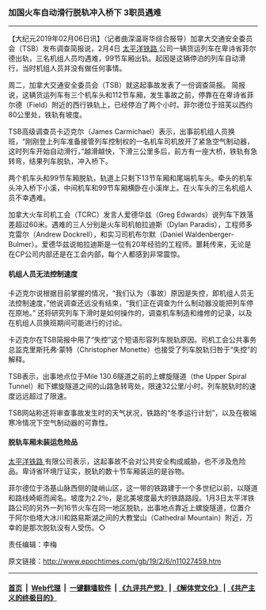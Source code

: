 ### 加国火车自动滑行脱轨冲入桥下 3职员遇难
------------------------

<p>
 【大纪元2019年02月06日讯】（记者曲深温哥华综合报导）加拿大交通安全委员会（TSB）发布调查简报说，2月4日
 <a href="http://www.epochtimes.com/gb/tag/%E5%A4%AA%E5%B9%B3%E6%B4%8B%E9%93%81%E8%B7%AF.html">
  太平洋铁路
 </a>
 公司一辆货运列车在卑诗省菲尔德出轨，三名机组人员均遇难，99节车厢出轨。起因是这辆停泊的列车自动滑行，当时机组人员并没有做任何事情。
</p>
<p>
 周二，加拿大交通安全委员会（TSB）就这起事故发表了一份调查简报。 简报说，这辆货运列车有三个机车头和112节车厢，发生事故之前，停靠在在卑诗省菲尔德（Field）附近的西行铁轨上，已经停泊了两个小时。菲尔德位于班芙以西约80公里处，铁轨有坡度。
</p>
<p>
 TSB高级调查员卡迈克尔（James Carmichael）表示，出事前机组人员换班，“刚刚登上列车准备接管列车控制权的一名机车司机放开了紧急空气制动器，这时列车开始自动滑行，”越滑越快，下滑三公里多后，前方有一座大桥，铁轨有急转弯，结果列车脱轨，冲入桥下。
</p>
<p>
 两个机车头和99节车厢脱轨，轨道上只剩下13节车厢和尾端机车头。牵头的机车头冲入桥下小溪，中间机车和99节车厢横卧在小溪岸上。在火车头的三名机组人员不幸遇难。
</p>
<p>
 加拿大火车司机工会（TCRC）发言人爱德华兹（Greg Edwards）说列车下跌落差超过60米。遇难的三人分别是火车司机帕拉迪斯（Dylan Paradis），工程师多克雷尔（Andrew Dockrell），和实习司机布尔默（Daniel Waldenberger-Bulmer）。爱德华兹说帕拉迪斯是一位有20年经验的工程师。噩耗传来，无论是在CP公司内部还是在工会内部，每个人都感到非常震惊。
</p>
<h4>
 机组人员无法控制速度
</h4>
<p>
 卡迈克尔说根据目前掌握的情况，“我们认为（事故）原因是失控，即机组人员无法控制速度，”他说调查还远没有结束，“我们正在调查为什么制动器没能把列车停在原地。” 还将研究列车下滑时是如何操作的，调查机车制造和维修的记录，以及在机组人员换班期间可能进行的讨论。
</p>
<p>
 卡迈克尔在TSB简报中用了“失控”这个短语形容列车脱轨原因。司机工会公共事务总监克里斯托弗‧蒙特（Christopher Monette）也接受了列车脱轨归咎于“失控”的解释。
</p>
<p>
 TSB表示，出事地点位于Mile 130.6隧道之前的上螺旋隧道（the Upper Spiral Tunnel）和下螺旋隧道之间的山路急转弯处，限速32公里/小时。列车脱轨时的速度远远超过了限速。
</p>
<p>
 TSB网站称还将审查事故发生时的天气状况，铁路的“冬季运行计划”，以及在极端寒冷情况下空气制动器的可靠性。
</p>
<h4>
 脱轨车厢未装运危险品
</h4>
<p>
 <a href="http://www.epochtimes.com/gb/tag/%E5%A4%AA%E5%B9%B3%E6%B4%8B%E9%93%81%E8%B7%AF.html">
  太平洋铁路
 </a>
 有限公司表示，这起事故不会对公共安全构成威胁，也不涉及危险品。卑诗省环境厅证实，脱轨的数十节车厢装运的是谷物。
</p>
<p>
 菲尔德位于洛基山脉西侧的陡峭山区，这一带的铁路建于一个多世纪以前，以隧道和路线崎岖而闻名。坡度为2.2％，是北美坡度最大的铁路路段。1月3日太平洋铁路公司的另外一列16节火车在同一地区脱轨，出事地点靠近上螺旋隧道，位置介于阿尔伯塔大冰川和路易斯湖之间的大教堂山（Cathedral Mountain）附近，万幸的是那次脱轨没有人受伤。◇
</p>
<p>
 责任编辑：李梅
</p>

原文链接：http://www.epochtimes.com/gb/19/2/6/n11027459.htm


------------------------
#### [首页](https://github.com/gfw-breaker/banned-news/blob/master/README.md) &nbsp;|&nbsp; [Web代理](https://github.com/labour-camp/helloworld) &nbsp;|&nbsp; [一键翻墙软件](https://github.com/gfw-breaker/nogfw/blob/master/README.md) &nbsp;| [《九评共产党》](https://github.com/gfw-breaker/9ping.md/blob/master/README.md#九评之一评共产党是什么) | [《解体党文化》](https://github.com/gfw-breaker/jtdwh.md/blob/master/README.md) | [《共产主义的终极目的》](https://github.com/gfw-breaker/gczydzjmd.md/blob/master/README.md)

